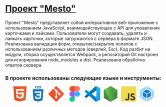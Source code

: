<div>
  <h1><a href="https://yanapolyanskaya.github.io/mesto-project-ff/">Проект "Mesto"</a></h1>
  <p>Проект "Mesto" представляет собой интерактивное веб-приложение с использованием JavaScript, взаимодействующее с API для управления карточками и лайками. Пользователи могут создавать, удалять и лайкать карточки, которые загружаются с сервера в формате JSON. Реализована валидация форм, открытие/закрытие попапов с использованием различных методов (оверлей, Esc). Код разбит на модули, сборка осуществляется Webpack, а репозиторий Git настроен для игнорирования node_modules и dist. Реализована обработка ответов сервера.
</p>
  <h3>В проекте использованы следующие языки и инструменты:</h3>
  <div align="center">
    <img height="50" width="50" src="https://github.com/devicons/devicon/blob/master/icons/html5/html5-original.svg" alt="html" title="html"/>&nbsp;
    <img height="50" width="50" src="https://github.com/devicons/devicon/blob/master/icons/css3/css3-plain-wordmark.svg" alt="css" title="css"/>&nbsp;
    <img height="50" width="50" src="https://github.com/devicons/devicon/blob/master/icons/git/git-original.svg" alt="git" title="git"/>&nbsp;
    <img height="50" width="50" src="https://github.com/devicons/devicon/blob/master/icons/figma/figma-original.svg" alt="figma" title="figma"/>&nbsp;
    <img height="50" width="50" src="https://github.com/devicons/devicon/blob/master/icons/vscode/vscode-original.svg" alt="vscode" title="vscode"/>&nbsp;
    <img height="50" width="50" src="https://github.com/devicons/devicon/blob/master/icons/nodejs/nodejs-original.svg" alt="nodejs" title="nodejs"/>&nbsp;
    <img height="50" width="50" src="https://github.com/devicons/devicon/blob/master/icons/javascript/javascript-original.svg" alt="javascript" title="javascript"/>&nbsp;
    <img height="50" width="50" src="https://github.com/devicons/devicon/blob/master/icons/webpack/webpack-original.svg" alt="webpack" title="webpack"/>&nbsp;  
  </div>
</div>
